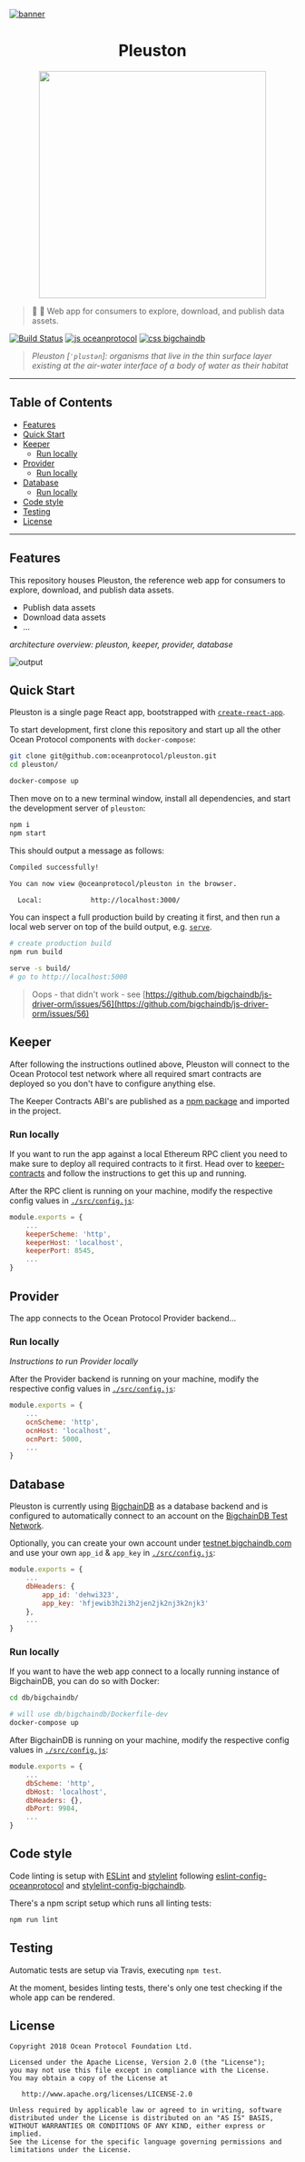 [![banner](https://raw.githubusercontent.com/oceanprotocol/art/master/github/repo-banner%402x.png)](https://oceanprotocol.com)

<h1 align="center">Pleuston</h1>

<p align="center">
  <img width="400" src="https://user-images.githubusercontent.com/90316/43195950-cc01fd90-9006-11e8-8d5e-cb802c6502b3.gif" />
</p>

> 🦑 🦄 Web app for consumers to explore, download, and publish data assets.

[![Build Status](https://travis-ci.com/oceanprotocol/pleuston.svg?token=3psqw6c8KMDqfdGQ2x6d&branch=master)](https://travis-ci.com/oceanprotocol/pleuston)
[![js oceanprotocol](https://img.shields.io/badge/js-oceanprotocol-7b1173.svg)](https://github.com/oceanprotocol/eslint-config-oceanprotocol)
[![css bigchaindb](https://img.shields.io/badge/css-bigchaindb-39BA91.svg)](https://github.com/bigchaindb/stylelint-config-bigchaindb)

> _Pleuston [`ˈplustən`]: organisms that live in the thin surface layer existing at the air-water interface of a body of water as their habitat_

---

## Table of Contents

  - [Features](#features)
  - [Quick Start](#quick-start)
  - [Keeper](#keeper)
     - [Run locally](#run-locally)
  - [Provider](#provider)
     - [Run locally](#run-locally)
  - [Database](#database)
     - [Run locally](#run-locally)
  - [Code style](#code-style)
  - [Testing](#testing)
  - [License](#license)

---

## Features

This repository houses Pleuston, the reference web app for consumers to explore, download, and publish data assets.

- Publish data assets
- Download data assets
- ...

_architecture overview: pleuston, keeper, provider, database_

![output](https://user-images.githubusercontent.com/6178597/41625184-37cf5e4c-7418-11e8-81c2-f779e5f7ee8b.gif)

## Quick Start

Pleuston is a single page React app, bootstrapped with [`create-react-app`](https://github.com/facebook/create-react-app).

To start development, first clone this repository and start up all the other Ocean Protocol components with `docker-compose`:

```bash
git clone git@github.com:oceanprotocol/pleuston.git
cd pleuston/

docker-compose up
```

Then move on to a new terminal window, install all dependencies, and start the development server of `pleuston`:

```bash
npm i
npm start
````

This should output a message as follows:

```bash
Compiled successfully!

You can now view @oceanprotocol/pleuston in the browser.

  Local:            http://localhost:3000/
```

You can inspect a full production build by creating it first, and then run a local web server on top of the build output, e.g. [`serve`](https://github.com/zeit/serve).

```bash
# create production build
npm run build

serve -s build/
# go to http://localhost:5000
```

> Oops - that didn't work - see [https://github.com/bigchaindb/js-driver-orm/issues/56](https://github.com/bigchaindb/js-driver-orm/issues/56)

## Keeper

After following the instructions outlined above, Pleuston will connect to the Ocean Protocol test network where all required smart contracts are deployed so you don't have to configure anything else.

The Keeper Contracts ABI's are published as a [npm package](https://www.npmjs.com/package/@oceanprotocol/keeper-contracts) and imported in the project.

### Run locally

If you want to run the app against a local Ethereum RPC client you need to make sure to deploy all required contracts to it first. Head over to [keeper-contracts](https://github.com/oceanprotocol/keeper-contracts) and follow the instructions to get this up and running.

After the RPC client is running on your machine, modify the respective config values in [`./src/config.js`](./src/config.js):

```js
module.exports = {
    ...
    keeperScheme: 'http',
    keeperHost: 'localhost',
    keeperPort: 8545,
    ...
}
```

## Provider

The app connects to the Ocean Protocol Provider backend...

### Run locally

_Instructions to run Provider locally_

After the Provider backend is running on your machine, modify the respective config values in [`./src/config.js`](./src/config.js):

```js
module.exports = {
    ...
    ocnScheme: 'http',
    ocnHost: 'localhost',
    ocnPort: 5000,
    ...
}
```

## Database

Pleuston is currently using [BigchainDB](http://github.com/bigchaindb/bigchaindb) as a database backend and is configured to automatically connect to an account on the [BigchainDB Test Network](https://testnet.bigchaindb.com/).

Optionally, you can create your own account under [testnet.bigchaindb.com](https://testnet.bigchaindb.com/) and use your own `app_id` & `app_key` in [`./src/config.js`](./src/config.js):

```js
module.exports = {
    ...
    dbHeaders: {
        app_id: 'dehwi323',
        app_key: 'hfjewib3h2i3h2jen2jk2nj3k2njk3'
    },
    ...
}
```

### Run locally

If you want to have the web app connect to a locally running instance of BigchainDB, you can do so with Docker:

```bash
cd db/bigchaindb/

# will use db/bigchaindb/Dockerfile-dev
docker-compose up
```

After BigchainDB is running on your machine, modify the respective config values in [`./src/config.js`](./src/config.js):

```js
module.exports = {
    ...
    dbScheme: 'http',
    dbHost: 'localhost',
    dbHeaders: {},
    dbPort: 9984,
    ...
}
```

## Code style

Code linting is setup with [ESLint](https://eslint.org) and [stylelint](https://stylelint.io) following [eslint-config-oceanprotocol](https://github.com/oceanprotocol/eslint-config-oceanprotocol) and [stylelint-config-bigchaindb](https://github.com/bigchaindb/stylelint-config-bigchaindb).

There's a npm script setup which runs all linting tests:

```bash
npm run lint
```

## Testing

Automatic tests are setup via Travis, executing `npm test`.

At the moment, besides linting tests, there's only one test checking if the whole app can be rendered.

## License

```
Copyright 2018 Ocean Protocol Foundation Ltd.

Licensed under the Apache License, Version 2.0 (the "License");
you may not use this file except in compliance with the License.
You may obtain a copy of the License at

   http://www.apache.org/licenses/LICENSE-2.0

Unless required by applicable law or agreed to in writing, software
distributed under the License is distributed on an "AS IS" BASIS,
WITHOUT WARRANTIES OR CONDITIONS OF ANY KIND, either express or implied.
See the License for the specific language governing permissions and
limitations under the License.
```
